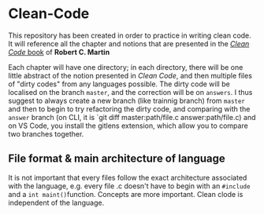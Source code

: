 # Clean-Code

This repository has been created in order to practice in writing clean code. It will reference all the chapter and notions that are presented in the [_Clean Code_ book](https://en.wikipedia.org/wiki/Robert_C._Martin) of **Robert C. Martin**

Each chapter will have one directory; in each directory, there will be one little abstract of the notion presented in _Clean Code_, and then multiple files of "dirty codes" from any languages possible.
The dirty code will be localised on the branch `master`, and the correction will be on `answers`. I thus suggest to always create a new branch (like trainnig branch) from `master`
and then to begin to try refactoring the dirty code, and comparing with the `answer` branch (on CLI, it is `git diff master:path/file.c answer:path/file.c) and on VS Code,
you install the gitlens extension, which allow you to compare two branches together.

## File format & main architecture of language

It is not important that every files follow the exact architecture associated with the language, e.g. every file .c doesn't have to begin with an `#include` and a `int maint()`function. Concepts are more important. Clean clode is independent of the language.
